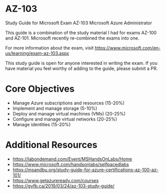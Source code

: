 # AZ-103
Study Guide for Microsoft Exam AZ-103 Microsoft Azure Administrator

This guide is a combination of the study material I had for exams AZ-100 and AZ-101. Microsoft recently re-combined the exams into one.

For more information about the exam, visit https://www.microsoft.com/en-us/learning/exam-az-103.aspx

This study guide is open for anyone interested in writing the exam. If you have material you feel worthy of adding to the guide, please submit a PR.

# Core Objectives
* Manage Azure subscriptions and resources (15-20%)
* Implement and manage storage (5-10%)
* Deploy and manage virtual machines (VMs) (20-25%)
* Configure and manage virtual networks (20-25%)
* Manage identities (15-20%)

# Additional Resources
* https://labondemand.com/Event/MSHandsOnLabs/Home
* https://www.microsoft.com/handsonlabs/selfpacedlabs
* https://msandbu.org/study-guide-for-azure-certifications-az-100-az-101/
* https://www.getazureready.com/courses
* https://gyfb.ca/2019/03/24/az-103-study-guide/
